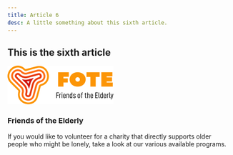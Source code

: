 ```yaml
---
title: Article 6
desc: A little something about this sixth article.
---
```


## This is the sixth article

<div class="org-block">

![Fote Logo](./images/fote.svg)

<div class="org-content">
    <h3>Friends of the Elderly</h3>
    <p>If you would like to volunteer for a charity that directly supports older people who might be lonely, take a look at our various available programs.</p>
</div>
<div>



